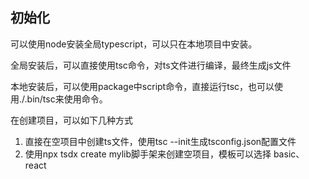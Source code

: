 ## 初始化
可以使用node安装全局typescript，可以只在本地项目中安装。

全局安装后，可以直接使用tsc命令，对ts文件进行编译，最终生成js文件

本地安装后，可以使用package中script命令，直接运行tsc，也可以使用./.bin/tsc来使用命令。

在创建项目，可以如下几种方式
1. 直接在空项目中创建ts文件，使用tsc --init生成tsconfig.json配置文件
2. 使用npx tsdx create mylib脚手架来创建空项目，模板可以选择 basic、react